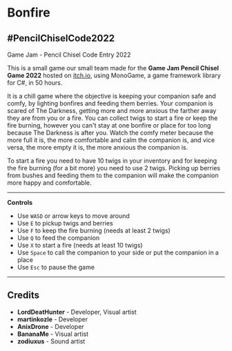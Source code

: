 # Bonfire
## #PencilChiselCode2022
Game Jam - Pencil Chisel Code Entry 2022

This is a small game our small team made for the **Game Jam Pencil Chisel Game 2022** hosted on [itch.io](https://itch.io/jam/pencil-chisel-code-2/entries), using MonoGame, a game framework library for C#, in 50 hours.

It is a chill game where the objective is keeping your companion safe and comfy, by lighting bonfires and feeding them berries. Your companion is scared of The Darkness, getting more and more anxious the farther away they are from you or a fire. You can collect twigs to start a fire or keep the fire burning, however you can't stay at one bonfire or place for too long because The Darkness is after you. Watch the comfy meter because the more full it is, the more comfortable and calm the companion is, and vice versa, the more empty it is, the more anxious the companion is.

To start a fire you need to have 10 twigs in your inventory and for keeping the fire burning (for a bit more) you need to use 2 twigs. Picking up berries from bushes and feeding them to the companion will make the companion more happy and comfortable.

***

**Controls**

* Use `WASD` or arrow keys to move around
* Use `E` to pickup twigs and berries
* Use `F` to keep the fire burning (needs at least 2 twigs) 
* Use `Q` to feed the companion
* Use `X` to start a fire (needs at least 10 twigs)
* Use `Space` to call the companion to your side or put the companion in a place
* Use `Esc` to pause the game

***

## Credits

* **LordDeatHunter** - Developer, Visual artist
* **martinkozle** - Developer
* **AnixDrone** - Developer
* **BananaMe** - Visual artist
* **zodiuxus** - Sound artist
